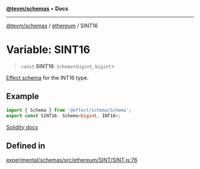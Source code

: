 [**@tevm/schemas**](../../README.md) • **Docs**

***

[@tevm/schemas](../../modules.md) / [ethereum](../README.md) / SINT16

# Variable: SINT16

> `const` **SINT16**: `Schema`\<`bigint`, `bigint`\>

[Effect schema](https://github.com/Effect-TS/schema) for the INT16 type.

## Example

```typescript
import { Schema } from '@effect/schema/Schema';
export const SINT16: Schema<bigint, INT16>;
```
[Solidity docs](https://docs.soliditylang.org/en/latest/types.html#integers)

## Defined in

[experimental/schemas/src/ethereum/SINT/SINT.js:76](https://github.com/qbzzt/tevm-monorepo/blob/main/experimental/schemas/src/ethereum/SINT/SINT.js#L76)
